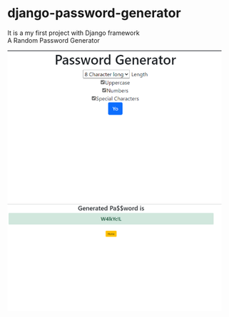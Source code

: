 # django-password-generator
It is a my first project with Django framework<br>
A Random Password Generator

<img src="a.png" width="480">
<img src="b.png" width="480">

